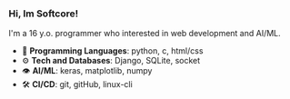 ### Hi, Im Softcore!

I'm a 16 y.o. programmer who interested in web development and AI/ML.

- 💾 **Programming Languages**: python, c, html/css
- ⚙ **Tech and Databases**: Django, SQLite, socket
- 👁 **AI/ML**: keras, matplotlib, numpy
- 🛠 **CI/CD**: git, gitHub, linux-cli
